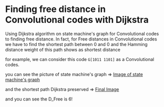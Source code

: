 # Finding free distance in Convolutional codes with Dijkstra
Using Dijkstra algorithm on state machine's graph for Convolutional codes to finding free distance.
In fact, for Free distances in Convolutional codes we have to find the shortest path between 0 and 0 and the Hamming distance weight of this path shows as shortest distance


for example, we can consider this code ‫‪```G[1011‬‬ 1101‬‬]``` as a Convolutional codes.

you can see the picture of  state machine's graph => [Image of state machine's graph](https://drive.google.com/file/d/1YHNqGIeAAIBZtn9kcBnC95XnjrHsAFnk/view?usp=sharing)

and the shortest path Dijkstra preserved => [Final Image](https://drive.google.com/file/d/11gL9yCLoo94CH6miBZ9PBL8eKZA4Ui7k/view?usp=sharing)

and you can see the D_Free is 6!
